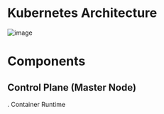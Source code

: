 # Kubernetes Architecture



![image](https://user-images.githubusercontent.com/63234624/145684973-0c1d9f5a-c7e0-4a13-9a26-b92e6692bb91.png)


# Components

## Control Plane (Master Node)

. Container Runtime
